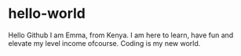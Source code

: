 # hello-world
Hello Github
I am Emma, from Kenya. I am here to learn, have fun and elevate my level income ofcourse.
Coding is my new world.
